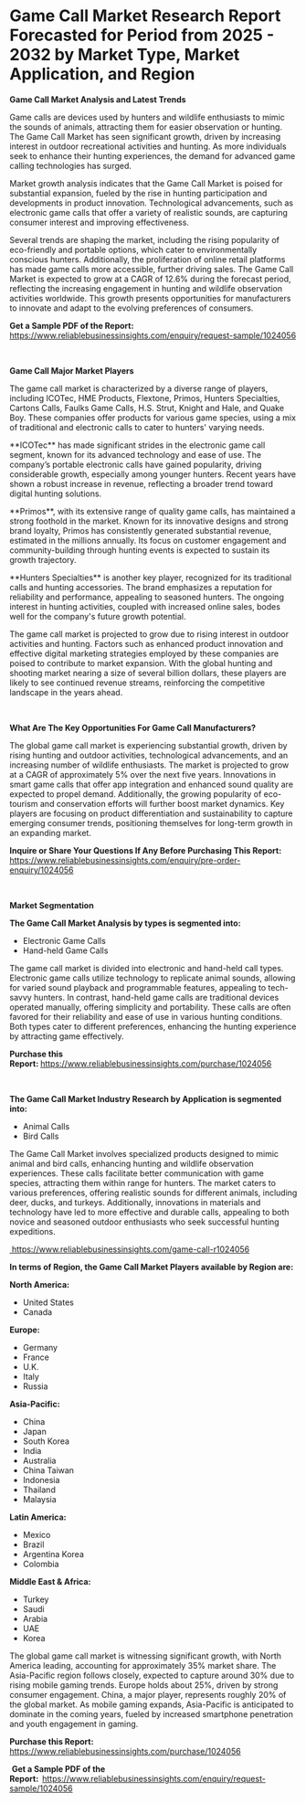 <p><h1>Game Call Market Research Report Forecasted for Period from 2025 -  2032 by Market Type, Market Application, and Region</h1></p><p><strong>Game Call Market Analysis and Latest Trends</strong></p>
<p><p>Game calls are devices used by hunters and wildlife enthusiasts to mimic the sounds of animals, attracting them for easier observation or hunting. The Game Call Market has seen significant growth, driven by increasing interest in outdoor recreational activities and hunting. As more individuals seek to enhance their hunting experiences, the demand for advanced game calling technologies has surged.</p><p>Market growth analysis indicates that the Game Call Market is poised for substantial expansion, fueled by the rise in hunting participation and developments in product innovation. Technological advancements, such as electronic game calls that offer a variety of realistic sounds, are capturing consumer interest and improving effectiveness.</p><p>Several trends are shaping the market, including the rising popularity of eco-friendly and portable options, which cater to environmentally conscious hunters. Additionally, the proliferation of online retail platforms has made game calls more accessible, further driving sales. The Game Call Market is expected to grow at a CAGR of 12.6% during the forecast period, reflecting the increasing engagement in hunting and wildlife observation activities worldwide. This growth presents opportunities for manufacturers to innovate and adapt to the evolving preferences of consumers.</p></p>
<p><strong>Get a Sample PDF of the Report:&nbsp;</strong> <a href="https://www.reliablebusinessinsights.com/enquiry/request-sample/1024056?utm_campaign=3089&utm_medium=2&utm_source=Github&utm_content=ia&utm_term=17042025&utm_id=game-call">https://www.reliablebusinessinsights.com/enquiry/request-sample/1024056</a></p>
<p>&nbsp;</p>
<p><strong>Game Call Major Market Players</strong></p>
<p><p>The game call market is characterized by a diverse range of players, including ICOTec, HME Products, Flextone, Primos, Hunters Specialties, Cartons Calls, Faulks Game Calls, H.S. Strut, Knight and Hale, and Quake Boy. These companies offer products for various game species, using a mix of traditional and electronic calls to cater to hunters' varying needs.</p><p>**ICOTec** has made significant strides in the electronic game call segment, known for its advanced technology and ease of use. The company’s portable electronic calls have gained popularity, driving considerable growth, especially among younger hunters. Recent years have shown a robust increase in revenue, reflecting a broader trend toward digital hunting solutions.</p><p>**Primos**, with its extensive range of quality game calls, has maintained a strong foothold in the market. Known for its innovative designs and strong brand loyalty, Primos has consistently generated substantial revenue, estimated in the millions annually. Its focus on customer engagement and community-building through hunting events is expected to sustain its growth trajectory.</p><p>**Hunters Specialties** is another key player, recognized for its traditional calls and hunting accessories. The brand emphasizes a reputation for reliability and performance, appealing to seasoned hunters. The ongoing interest in hunting activities, coupled with increased online sales, bodes well for the company's future growth potential.</p><p>The game call market is projected to grow due to rising interest in outdoor activities and hunting. Factors such as enhanced product innovation and effective digital marketing strategies employed by these companies are poised to contribute to market expansion. With the global hunting and shooting market nearing a size of several billion dollars, these players are likely to see continued revenue streams, reinforcing the competitive landscape in the years ahead.</p></p>
<p>&nbsp;</p>
<p><strong>What Are The Key Opportunities For Game Call Manufacturers?</strong></p>
<p><p>The global game call market is experiencing substantial growth, driven by rising hunting and outdoor activities, technological advancements, and an increasing number of wildlife enthusiasts. The market is projected to grow at a CAGR of approximately 5% over the next five years. Innovations in smart game calls that offer app integration and enhanced sound quality are expected to propel demand. Additionally, the growing popularity of eco-tourism and conservation efforts will further boost market dynamics. Key players are focusing on product differentiation and sustainability to capture emerging consumer trends, positioning themselves for long-term growth in an expanding market.</p></p>
<p><strong>Inquire or Share Your Questions If Any Before Purchasing This Report:</strong> <a href="https://www.reliablebusinessinsights.com/enquiry/pre-order-enquiry/1024056?utm_campaign=3089&utm_medium=2&utm_source=Github&utm_content=ia&utm_term=17042025&utm_id=game-call">https://www.reliablebusinessinsights.com/enquiry/pre-order-enquiry/1024056</a></p>
<p>&nbsp;</p>
<p><strong>Market Segmentation</strong></p>
<p><strong>The Game Call Market Analysis by types is segmented into:</strong></p>
<p><ul><li>Electronic Game Calls</li><li>Hand-held Game Calls</li></ul></p>
<p><p>The game call market is divided into electronic and hand-held call types. Electronic game calls utilize technology to replicate animal sounds, allowing for varied sound playback and programmable features, appealing to tech-savvy hunters. In contrast, hand-held game calls are traditional devices operated manually, offering simplicity and portability. These calls are often favored for their reliability and ease of use in various hunting conditions. Both types cater to different preferences, enhancing the hunting experience by attracting game effectively.</p></p>
<p><strong>Purchase this Report:&nbsp;</strong><a href="https://www.reliablebusinessinsights.com/purchase/1024056?utm_campaign=3089&utm_medium=2&utm_source=Github&utm_content=ia&utm_term=17042025&utm_id=game-call">https://www.reliablebusinessinsights.com/purchase/1024056</a></p>
<p>&nbsp;</p>
<p><strong>The Game Call Market Industry Research by Application is segmented into:</strong></p>
<p><ul><li>Animal Calls</li><li>Bird Calls</li></ul></p>
<p><p>The Game Call Market involves specialized products designed to mimic animal and bird calls, enhancing hunting and wildlife observation experiences. These calls facilitate better communication with game species, attracting them within range for hunters. The market caters to various preferences, offering realistic sounds for different animals, including deer, ducks, and turkeys. Additionally, innovations in materials and technology have led to more effective and durable calls, appealing to both novice and seasoned outdoor enthusiasts who seek successful hunting expeditions.</p></p>
<p><a href="https://www.reliablebusinessinsights.com/game-call-r1024056?utm_campaign=3089&utm_medium=2&utm_source=Github&utm_content=ia&utm_term=17042025&utm_id=game-call">&nbsp;https://www.reliablebusinessinsights.com/game-call-r1024056</a></p>
<p><strong>In terms of Region, the Game Call Market Players available by Region are:</strong></p>
<p>
    <p> <strong> North America: </strong>
        <ul>
            <li>United States</li>
            <li>Canada</li>
        </ul>
        </p> 
    <p> <strong> Europe: </strong>
        <ul>
            <li>Germany</li>
            <li>France</li>
            <li>U.K.</li>
            <li>Italy</li>
            <li>Russia</li>
        </ul>
        </p> 
    <p> <strong> Asia-Pacific: </strong>
        <ul>
            <li>China</li>
            <li>Japan</li>
            <li>South Korea</li>
            <li>India</li>
            <li>Australia</li>
            <li>China Taiwan</li>
            <li>Indonesia</li>
            <li>Thailand</li>
            <li>Malaysia</li>
        </ul>
        </p> 
    <p> <strong> Latin America: </strong>
        <ul>
            <li>Mexico</li>
            <li>Brazil</li>
            <li>Argentina Korea</li>
            <li>Colombia</li>
        </ul>
        </p> 
    <p> <strong> Middle East & Africa: </strong>
        <ul>
            <li>Turkey</li>
            <li>Saudi</li>
            <li>Arabia</li>
            <li>UAE</li>
            <li>Korea</li>
        </ul>
    </p>
    </p>
<p><p>The global game call market is witnessing significant growth, with North America leading, accounting for approximately 35% market share. The Asia-Pacific region follows closely, expected to capture around 30% due to rising mobile gaming trends. Europe holds about 25%, driven by strong consumer engagement. China, a major player, represents roughly 20% of the global market. As mobile gaming expands, Asia-Pacific is anticipated to dominate in the coming years, fueled by increased smartphone penetration and youth engagement in gaming.</p></p>
<p><strong>Purchase this Report: </strong><a href="https://www.reliablebusinessinsights.com/purchase/1024056?utm_campaign=3089&utm_medium=2&utm_source=Github&utm_content=ia&utm_term=17042025&utm_id=game-call">https://www.reliablebusinessinsights.com/purchase/1024056</a></p>
<p>&nbsp;<strong>Get a Sample PDF of the Report:&nbsp;&nbsp;</strong><a href="https://www.reliablebusinessinsights.com/enquiry/request-sample/1024056?utm_campaign=3089&utm_medium=2&utm_source=Github&utm_content=ia&utm_term=17042025&utm_id=game-call">https://www.reliablebusinessinsights.com/enquiry/request-sample/1024056</a></p>
<p><strong></strong></p>
<p><p></p><p></p><p></p></p>